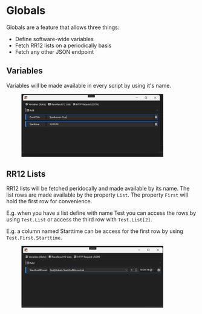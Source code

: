 # Globals

Globals are a feature that allows three things:

* Define software-wide variables
* Fetch RR12 lists on a periodically basis
* Fetch any other JSON endpoint

## Variables

Variables will be made available in every script by using it's name.&#x20;

<figure><img src="../.gitbook/assets/image (4).png" alt="" width="375"><figcaption></figcaption></figure>

## RR12 Lists

RR12 lists will be fetched peridocally and made available by its name. The list rows are made available by the property `List`. The property `First` will hold the first row for convenience.&#x20;

E.g. when you have a list define with name Test you can access the rows by using `Test.List` or access the third row with `Test.List[2]`.

E.g. a column named Starttime can be access for the first row by using `Test.First.Starttime`.

<figure><img src="../.gitbook/assets/image (1) (1).png" alt="" width="375"><figcaption></figcaption></figure>
